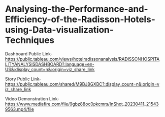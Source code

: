# Analysing-the-Performance-and-Efficiency-of-the-Radisson-Hotels-using-Data-visualization-Techniques


Dashboard Public Link- https://public.tableau.com/views/hotelradissonanalysis/RADISSONHOSPITALITYANALYSISDASHBOARD?:language=en-US&:display_count=n&:origin=viz_share_link

Story Public Link- https://public.tableau.com/shared/M9BJ8GXBC?:display_count=n&:origin=viz_share_link

Video Demonstration Link- https://www.mediafire.com/file/9gbz88oc0pkcmrs/InShot_20230411_215439563.mp4/file
